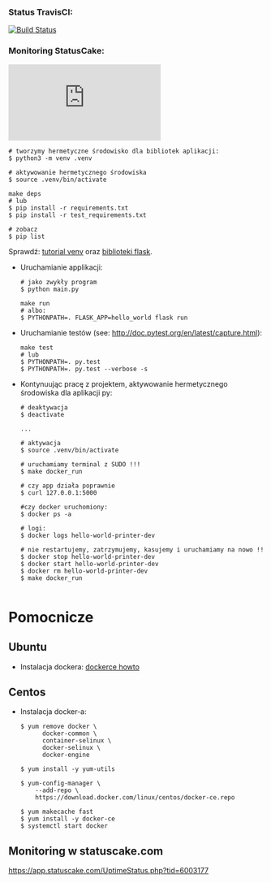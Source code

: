 ### Status TravisCI:
[![Build Status](https://travis-ci.com/gosiamalgosia/se_hello_printer_app.svg?branch=master)](https://travis-ci.com/gosiamalgosia/se_hello_printer_app)

### Monitoring StatusCake:
![Build Status](https://app.statuscake.com/button/index.php?Track=6003177&Days=1&Design=2)


  ```
  # tworzymy hermetyczne środowisko dla bibliotek aplikacji:
  $ python3 -m venv .venv

  # aktywowanie hermetycznego środowiska
  $ source .venv/bin/activate

  make deps
  # lub
  $ pip install -r requirements.txt
  $ pip install -r test_requirements.txt

  # zobacz
  $ pip list
  ```

  Sprawdź: [tutorial venv](https://docs.python.org/3/tutorial/venv.html) oraz [biblioteki flask](http://flask.pocoo.org).

- Uruchamianie applikacji:

  ```
  # jako zwykły program
  $ python main.py

  make run
  # albo:
  $ PYTHONPATH=. FLASK_APP=hello_world flask run
  ```

- Uruchamianie testów (see: http://doc.pytest.org/en/latest/capture.html):

  ```
  make test
  # lub
  $ PYTHONPATH=. py.test
  $ PYTHONPATH=. py.test --verbose -s
  ```

- Kontynuując pracę z projektem, aktywowanie hermetycznego środowiska dla aplikacji py:

  ```
  # deaktywacja
  $ deactivate
  ```

  ```
  ...

  # aktywacja
  $ source .venv/bin/activate
  ```




  ```
  # uruchamiamy terminal z SUDO !!!
  $ make docker_run

  # czy app działa poprawnie
  $ curl 127.0.0.1:5000

  #czy docker uruchomiony:
  $ docker ps -a    

  # logi:
  $ docker logs hello-world-printer-dev

  # nie restartujemy, zatrzymujemy, kasujemy i uruchamiamy na nowo !!
  $ docker stop hello-world-printer-dev
  $ docker start hello-world-printer-dev
  $ docker rm hello-world-printer-dev
  $ make docker_run


  ```

# Pomocnicze

## Ubuntu

- Instalacja dockera: [dockerce howto](https://docs.docker.com/install/linux/docker-ce/ubuntu/)

## Centos

- Instalacja docker-a:

  ```
  $ yum remove docker \
        docker-common \
        container-selinux \
        docker-selinux \
        docker-engine

  $ yum install -y yum-utils

  $ yum-config-manager \
      --add-repo \
      https://download.docker.com/linux/centos/docker-ce.repo

  $ yum makecache fast
  $ yum install -y docker-ce
  $ systemctl start docker
  ```
## Monitoring w statuscake.com
https://app.statuscake.com/UptimeStatus.php?tid=6003177
